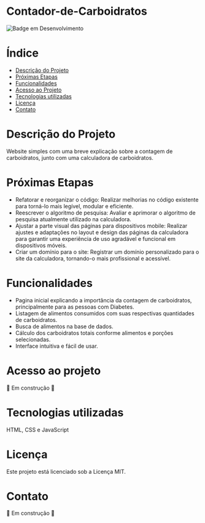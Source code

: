 # Contador-de-Carboidratos

![Badge em Desenvolvimento](http://img.shields.io/static/v1?label=STATUS&message=EM%20DESENVOLVIMENTO&color=GREEN&style=for-the-badge)

# Índice 

* [Descrição do Projeto](#descrição-do-projeto)
* [Próximas Etapas](#próximas-etapas)
* [Funcionalidades](#funcionalidades)
* [Acesso ao Projeto](#acesso-ao-projeto)
* [Tecnologias utilizadas](#tecnologias-utilizadas)
* [Licença](#licença)
* [Contato](#contato)

# Descrição do Projeto

Website simples com uma breve explicação sobre a contagem de carboidratos, junto com uma calculadora de carboidratos.

# Próximas Etapas
- Refatorar e reorganizar o código: Realizar melhorias no código existente para torná-lo mais legível, modular e eficiente.
- Reescrever o algoritmo de pesquisa: Avaliar e aprimorar o algoritmo de pesquisa atualmente utilizado na calculadora. 
- Ajustar a parte visual das páginas para dispositivos mobile: Realizar ajustes e adaptações no layout e design das páginas da calculadora para garantir uma experiência de uso agradável e funcional em dispositivos móveis.
- Criar um domínio para o site: Registrar um domínio personalizado para o site da calculadora, tornando-o mais profissional e acessível.


# Funcionalidades

- Pagina inicial explicando a importância da contagem de carboidratos, principalmente para as pessoas com Diabetes.
- Listagem de alimentos consumidos com suas respectivas quantidades de carboidratos.
- Busca de alimentos na base de dados.
- Cálculo dos carboidratos totais conforme alimentos e porções selecionadas.
- Interface intuitiva e fácil de usar.

# Acesso ao projeto

:construction:  Em construção  :construction:

# Tecnologias utilizadas

HTML, CSS e JavaScript

# Licença

Este projeto está licenciado sob a Licença MIT.

# Contato

:construction:  Em construção  :construction:
